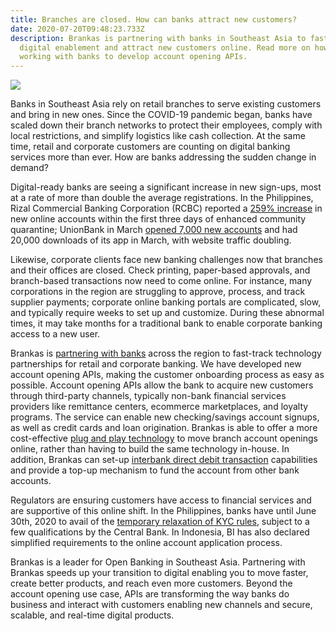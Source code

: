 ```yaml
---
title: Branches are closed. How can banks attract new customers?
date: 2020-07-20T09:48:23.733Z
description: Brankas is partnering with banks in Southeast Asia to fast-track
  digital enablement and attract new customers online. Read more on how we are
  working with banks to develop account opening APIs.
---
```

![](/img/all-products-hero-bg.png)

Banks in Southeast Asia rely on retail branches to serve existing customers and bring in new ones. Since the COVID-19 pandemic began, banks have scaled down their branch networks to protect their employees, comply with local restrictions, and simplify logistics like cash collection. At the same time, retail and corporate customers are counting on digital banking services more than ever. How are banks addressing the sudden change in demand?

Digital-ready banks are seeing a significant increase in new sign-ups, most at a rate of more than double the average registrations. In the Philippines, Rizal Commercial Banking Corporation (RCBC) reported a [259% increase](https://fintechnews.sg/38545/fintechphilippines/more-filipinos-turn-to-digital-banking-amidst-covid-19-lockdown/) in new online accounts within the first three days of enhanced community quarantine; UnionBank in March [opened 7,000 new accounts](https://www.euromoney.com/article/b1l1807j22cygc/unionbank-ceo-tips-coronavirus-to-end-cash-accelerate-banks-digital-plans?copyrightInfo=true) and had 20,000 downloads of its app in March, with website traffic doubling.

Likewise, corporate clients face new banking challenges now that branches and their offices are closed. Check printing, paper-based approvals, and branch-based transactions now need to come online. For instance, many corporations in the region are struggling to approve, process, and track supplier payments; corporate online banking portals are complicated, slow, and typically require weeks to set up and customize. During these abnormal times, it may take months for a traditional bank to enable corporate banking access to a new user.

Brankas is [partnering with banks](https://brank.as/open-banking) across the region to fast-track technology partnerships for retail and corporate banking. We have developed new account opening APIs, making the customer onboarding process as easy as possible. Account opening APIs allow the bank to acquire new customers through third-party channels, typically non-bank financial services providers like remittance centers, ecommerce marketplaces, and loyalty programs. The service can enable new checking/savings account signups, as well as credit cards and loan origination. Brankas is able to offer a more cost-effective [plug and play technology](https://brank.as/create-account) to move branch account openings online, rather than having to build the same technology in-house. In addition, Brankas can set-up [interbank direct debit transaction](https://brank.as/create-account) capabilities and provide a top-up mechanism to fund the account from other bank accounts.

Regulators are ensuring customers have access to financial services and are supportive of this online shift. In the Philippines, banks have until June 30th, 2020 to avail of the [temporary relaxation of KYC rules](https://business.inquirer.net/293959/bsp-eases-id-rules-for-bank-transactions-during-covid-19-quarantine), subject to a few qualifications by the Central Bank. In Indonesia, BI has also declared simplified requirements to the online account application process.

Brankas is a leader for Open Banking in Southeast Asia. Partnering with Brankas speeds up your transition to digital enabling you to move faster, create better products, and reach even more customers. Beyond the account opening use case, APIs are transforming the way banks do business and interact with customers enabling new channels and secure, scalable, and real-time digital products.